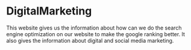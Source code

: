 # DigitalMarketing
This website gives us the information about how can we do the search engine optimization on our website to make the google ranking better. It also gives the information about digital and social media marketing. 
